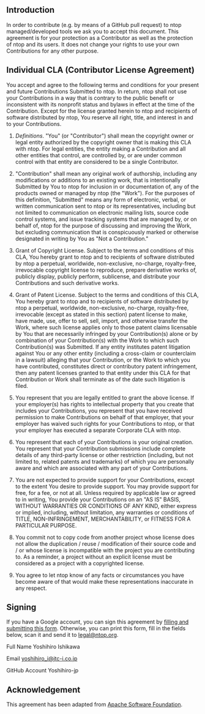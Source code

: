 Introduction
------------
In order to contribute (e.g. by means of a GitHub pull request) to ntop managed/developed tools we ask you to accept this document. This agreement is for your protection as a Contributor as well as the protection of ntop and its users. It does not change your rights to use your own Contributions for any other purpose.


Individual CLA (Contributor License Agreement)
----------------------------------------------

You accept and agree to the following terms and conditions for your present and future Contributions Submitted to ntop. In return, ntop shall not use your Contributions in a way that is contrary to the public benefit or inconsistent with its nonprofit status and bylaws in effect at the time of the Contribution. Except for the license granted herein to ntop and recipients of software distributed by ntop, You reserve all right, title, and interest in and to your Contributions.

1. *Definitions*. "You" (or "Contributor") shall mean the copyright owner or legal entity authorized by the copyright owner that is making this CLA with ntop. For legal entities, the entity making a Contribution and all other entities that control, are controlled by, or are under common control with that entity are considered to be a single Contributor.

2. "Contribution" shall mean any original work of authorship, including any modifications or additions to an existing work, that is intentionally Submitted by You to ntop for inclusion in or documentation of, any of the products owned or managed by ntop (the "Work"). For the purposes of this definition, "Submitted" means any form of electronic, verbal, or written communication sent to ntop or its representatives, including but not limited to communication on electronic mailing lists, source code control systems, and issue tracking systems that are managed by, or on behalf of, ntop for the purpose of discussing and improving the Work, but excluding communication that is conspicuously marked or otherwise designated in writing by You as "Not a Contribution."

3. Grant of Copyright License. Subject to the terms and conditions of this CLA, You hereby grant to ntop and to recipients of software distributed by ntop a perpetual, worldwide, non-exclusive, no-charge, royalty-free, irrevocable copyright license to reproduce, prepare derivative works of, publicly display, publicly perform, sublicense, and distribute your Contributions and such derivative works.

4. Grant of Patent License. Subject to the terms and conditions of this CLA, You hereby grant to ntop and to recipients of software distributed by ntop a perpetual, worldwide, non-exclusive, no-charge, royalty-free, irrevocable (except as stated in this section) patent license to make, have made, use, offer to sell, sell, import, and otherwise transfer the Work, where such license applies only to those patent claims licensable by You that are necessarily infringed by your Contribution(s) alone or by combination of your Contribution(s) with the Work to which such Contribution(s) was Submitted. If any entity institutes patent litigation against You or any other entity (including a cross-claim or counterclaim in a lawsuit) alleging that your Contribution, or the Work to which you have contributed, constitutes direct or contributory patent infringement, then any patent licenses granted to that entity under this CLA for that Contribution or Work shall terminate as of the date such litigation is filed.

5. You represent that you are legally entitled to grant the above license. If your employer(s) has rights to intellectual property that you create that includes your Contributions, you represent that you have received permission to make Contributions on behalf of that employer, that your employer has waived such rights for your Contributions to ntop, or that your employer has executed a separate Corporate CLA with ntop.

7. You represent that each of your Contributions is your original creation. You represent that your Contribution submissions include complete details of any third-party license or other restriction (including, but not limited to, related patents and trademarks) of which you are personally aware and which are associated with any part of your Contributions.

8. You are not expected to provide support for your Contributions, except to the extent You desire to provide support. You may provide support for free, for a fee, or not at all. Unless required by applicable law or agreed to in writing, You provide your Contributions on an "AS IS" BASIS, WITHOUT WARRANTIES OR CONDITIONS OF ANY KIND, either express or implied, including, without limitation, any warranties or conditions of TITLE, NON-INFRINGEMENT, MERCHANTABILITY, or FITNESS FOR A PARTICULAR PURPOSE.

9. You commit not to copy code from another project whose license does not allow the duplication / reuse / modification of their source code and / or whose license is incompatible with the project you are contributing to. As a reminder, a project without an explicit license must be considered as a project with a copyrighted license.

10. You agree to let ntop know of any facts or circumstances you have become aware of that would make these representations inaccurate in any respect.


Signing
-------
If you have a Google account, you can sign this agreement by [filling and submitting this form](https://forms.gle/PKWPE6RsRDDUATGo8). Otherwise, you can print this form, fill in the fields below, scan it and send it to [legal@ntop.org](mailto:legal@ntop.org).

Full Name      Yoshihiro Ishikawa

Email           yoshihiro_i@jtc-i.co.jp

GitHub Account  Yoshihiro-jp



Acknowledgement
---------------
This agreement has been adapted from [Apache Software Foundation](http://www.apache.org/licenses/).
